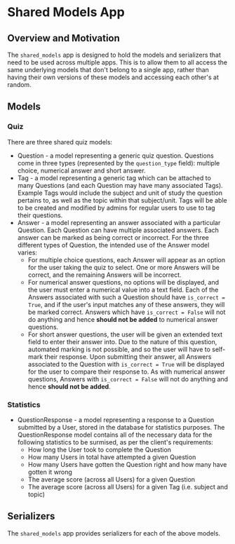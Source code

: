 # Shared Models App

## Overview and Motivation
The `shared_models` app is designed to hold the models and serializers that need to be used across multiple apps. This is to allow them to all access the same underlying models that don't belong to a single app, rather than having their own versions of these models and accessing each other's at random.

## Models
### Quiz
There are three shared quiz models:
* Question - a model representing a generic quiz question. Questions come in three types (represented by the `question_type` field): multiple choice, numerical answer and short answer.
* Tag - a model representing a generic tag which can be attached to many Questions (and each Question may have many associated Tags). Example Tags would include the subject and unit of study the question pertains to, as well as the topic within that subject/unit. Tags will be able to be created and modified by admins for regular users to use to tag their questions.
* Answer - a model representing an answer associated with a particular Question. Each Question can have multiple associated answers. Each answer can be marked as being correct or incorrect. For the three different types of Question, the intended use of the Answer model varies:
    * For multiple choice questions, each Answer will appear as an option for the user taking the quiz to select. One or more Answers will be correct, and the remaining Answers will be incorrect.
    * For numerical answer questions, no options will be displayed, and the user must enter a numerical value into a text field. Each of the Answers associated with such a Question should have `is_correct = True`, and if the user's input matches any of these answers, they will be marked correct. Answers which have `is_correct = False` will not do anything and hence **should not be added** to numerical answer questions.
    * For short answer questions, the user will be given an extended text field to enter their answer into. Due to the nature of this question, automated marking is not possible, and so the user will have to self-mark their response. Upon submitting their answer, all Answers associated to the Question with `is_correct = True` will be displayed for the user to compare their response to. As with numerical answer questions, Answers with `is_correct = False` will not do anything and hence **should not be added**.

### Statistics
* QuestionResponse - a model representing a response to a Question submitted by a User, stored in the database for statistics purposes. The QuestionResponse model contains all of the necessary data for the following statistics to be surmised, as per the client's requirements:
    * How long the User took to complete the Question
    * How many Users in total have attempted a given Question
    * How many Users have gotten the Question right and how many have gotten it wrong
    * The average score (across all Users) for a given Question
    * The average score (across all Users) for a given Tag (i.e. subject and topic)

## Serializers
The `shared_models` app provides serializers for each of the above models.

